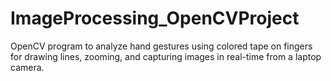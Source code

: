 # ImageProcessing_OpenCVProject
OpenCV program to analyze hand gestures using colored tape on fingers for drawing lines, zooming, and capturing images in real-time from a laptop camera.
